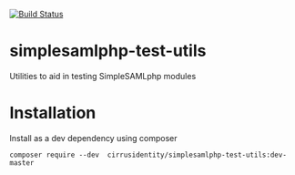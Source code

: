 [![Build Status](https://travis-ci.org/cirrusidentity/simplesamlphp-test-utils.svg?branch=master)](https://travis-ci.org/cirrusidentity/simplesamlphp-test-utils)

# simplesamlphp-test-utils
Utilities to aid in testing SimpleSAMLphp modules

# Installation

Install as a dev dependency using composer

    composer require --dev  cirrusidentity/simplesamlphp-test-utils:dev-master